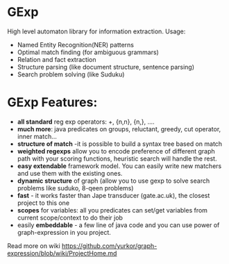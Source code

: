 # GExp #
High level automaton library for information extraction.
Usage:
  * Named Entity Recognition(NER) patterns
  * Optimal match finding (for ambiguous grammars)
  * Relation and fact extraction
  * Structure parsing (like document structure, sentence parsing)
  * Search problem solving (like Suduku)

# GExp Features: #

  * **all standard** reg exp operators: +, {n,n}, {n,}, ....
  * **much more**: java predicates on groups, reluctant, greedy, cut operator, inner match...
  * **structure of match**  -it is possible to build a syntax tree based on match
  * **weighted regexps** allow you to encode preference of different graph path with your scoring functions, heuristic search will handle the rest.
  * **easy extendable** framework model. You can easily write new matchers and use them with the existing ones.
  * **dynamic structure** of graph (allow you to use gexp to solve search problems like suduko, 8-qeen problems)
  * **fast** - it works faster than Jape transducer (gate.ac.uk), the closest project to this one
  * **scopes** for variables: all you predicates can set/get variables from current scope/context to do their job
  * easily **embeddable** - a few line of java code and you can use power of graph-expression in you project.

Read more on wiki
https://github.com/yurkor/graph-expression/blob/wiki/ProjectHome.md
